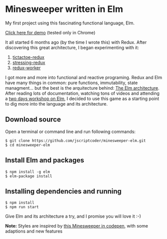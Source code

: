 # Minesweeper written in Elm
My first project using this fascinating functional language, Elm.

[Click here for demo](https://jscriptcoder.github.io/minesweeper-elm/) (tested only in Chrome)

It all started 6 months ago (by the time I wrote this) with Redux. After discovering this great architecture, I began experimenting with it:

1. [tictactoe-redux](https://github.com/jscriptcoder/tictactoe-redux)
2. [stressing-redux](https://github.com/jscriptcoder/stressing-redux)
3. [redux-worker](https://github.com/jscriptcoder/redux-worker)

I got more and more into functional and reactive programing. Redux and Elm have many things in common: pure functions, immutability, state managment... but the best is the arquitecture behind: [The Elm architecture](https://guide.elm-lang.org/architecture/). After reading lots of documentation, watching tons of videos and attending a [two days workshop on Elm](https://frontendmasters.com/workshops/elm/), I decided to use this game as a starting point to dig more into the language and its architecture.

## Download source
Open a terminal or command line and run following commands:
```shell
$ git clone https://github.com/jscriptcoder/minesweeper-elm.git
$ cd minesweeper-elm
```

## Install Elm and packages
```shell
$ npm install -g elm
$ elm-package install
```

## Installing dependencies and running
```shell
$ npm install
$ npm run start
```

Give Elm and its architecture a try, and I promise you will love it :-)

**Note:** Styles are inspired by [this Minesweeper in codepen](https://codepen.io/joelbyrd/pen/hdHKF), with some adaptions and new features
